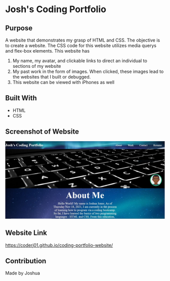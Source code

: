 # Josh's Coding Portfolio

## Purpose

A website that demonstrates my grasp of HTML and CSS. The objective is to create a website. The CSS code for this website utilizes media querys and flex-box elements. This website has

1) My name, my avatar, and clickable links to direct an individual to sections of my website
2) My past work in the form of images. When clicked, these images lead to the websites that I built or debugged.
3) This website can be viewed with iPhones as well

## Built With
 * HTML
 * CSS

## Screenshot of Website
![Alt text](./assets/images/image-screenshot.jpg?raw=true "Title")

## Website Link
https://coderj01.github.io/coding-portfolio-website/

## Contribution
Made by Joshua
